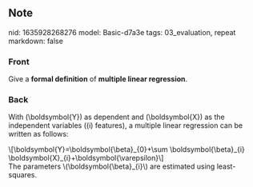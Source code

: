 ## Note
nid: 1635928268276
model: Basic-d7a3e
tags: 03_evaluation, repeat
markdown: false

### Front
Give a <b>formal definition</b> of <b>multiple linear
regression</b>.

### Back
With \(\boldsymbol{Y}\) as dependent and \(\boldsymbol{X}\) as the
independent variables (\(i\) features), a multiple linear
regression can be written as follows:
<div>
  \[\boldsymbol{Y}=\boldsymbol{\beta}_{0}+\sum
  \boldsymbol{\beta}_{i}
  \boldsymbol{X}_{i}+\boldsymbol{\varepsilon}\]
</div>
<div>
  The parameters \(\boldsymbol{\beta}_{i}\) are estimated using
  least-squares.
</div>
